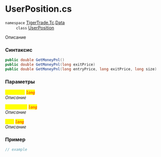 
# UserPosition.cs
`namespace` [TigerTrade.Tc](../../../../TigerTrade.Tc.md).[Data](../../../../TigerTrade.Tc/Data.md)  
&nbsp;&nbsp;&nbsp;&nbsp;&nbsp;&nbsp;&nbsp;&nbsp;&nbsp;`class` [UserPosition](../../UserPosition.cs.md)

Описание

### Синтаксис
```csharp
public double GetMoneyPnl()
public double GetMoneyPnl(long exitPrice)
public double GetMoneyPnl(long entryPrice, long exitPrice, long size)
```
### Параметры  
<mark style="color:yellow;">`exitPrice`</mark> <mark style="color:red;">*`long`*</mark>  
 *Описание*  
  
<mark style="color:yellow;">`entryPrice`</mark> <mark style="color:red;">*`long`*</mark>  
 *Описание*  
  
<mark style="color:yellow;">`size`</mark> <mark style="color:red;">*`long`*</mark>  
 *Описание*  
  


### Пример  
```csharp
// example
```
                    
                    
